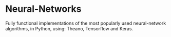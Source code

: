 # Neural-Networks
Fully functional implementations of the most popularly used neural-network algorithms, in Python, using: Theano, Tensorflow and Keras.
